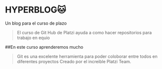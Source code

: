 # HYPERBLOG🐱
Un blog para el curso de plazo

>El curso de Git Hub de Platzi ayuda a como hacer repositorios para trabajo en equio


##En este curso aprenderemos mucho
>Git es una excelente herramienta para poder coloborar entre todos en diferentes proyectos
>Creado por el increible Platzi Team.